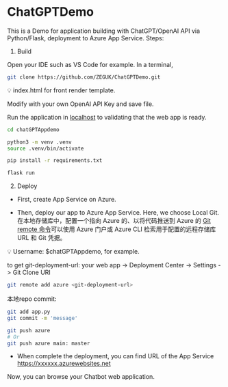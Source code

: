 # ChatGPTDemo
This is a Demo for application building with ChatGPT/OpenAI API via Python/Flask, deployment to Azure App Service.
Steps:

1. Build

Open your IDE such as VS Code for example. In a terminal,  

```bash
git clone https://github.com/ZEGUK/ChatGPTDemo.git
```

<aside>
💡 index.html for front render template.

Modify with your own OpenAI API Key and save file.
  
</aside>

Run the application in [localhost](http://localhost) to validating that the web app is ready.

```bash
cd chatGPTAppdemo

python3 -m venv .venv
source .venv/bin/activate

pip install -r requirements.txt

flask run
```

2. Deploy
- First, create App Service on Azure.

- Then, deploy our app to Azure App Service. Here, we choose Local Git. 在本地存储库中，配置一个指向 Azure 的、以将代码推送到 Azure 的 [Git remote 命令](https://git-scm.com/book/en/v2/Git-Basics-Working-with-Remotes)可以使用 Azure 门户或 Azure CLI 检索用于配置的远程存储库 URL 和 Git 凭据。

<aside>
💡 Username: $chatGPTAppdemo, for example.

</aside>

to get git-deployment-url: your web app -> Deployment Center -> Settings -> Git Clone URI

```bash
git remote add azure <git-deployment-url>
```

本地repo commit:

```bash
git add app.py
git commit -m 'message'
```

```bash
git push azure
# Or
git push azure main: master
```

- When complete the deployment, you can find URL of the App Service https://xxxxxx.azurewebsites.net

Now, you can browse your Chatbot web application.
